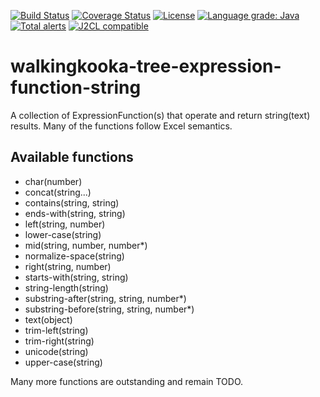 [![Build Status](https://github.com/mP1/walkingkooka-tree-expression-function-string/actions/workflows/build.yaml/badge.svg)](https://github.com/mP1/walkingkooka-tree-expression-function-string/actions/workflows/build.yaml/badge.svg)
[![Coverage Status](https://coveralls.io/repos/github/mP1/walkingkooka-tree-expression-function-string/badge.svg?branch=master)](https://coveralls.io/github/mP1/walkingkooka-tree-expression-function-string?branch=master)
[![License](https://img.shields.io/badge/License-Apache%202.0-blue.svg)](https://opensource.org/licenses/Apache-2.0)
[![Language grade: Java](https://img.shields.io/lgtm/grade/java/g/mP1/walkingkooka-tree-expression-function-string.svg?logo=lgtm&logoWidth=18)](https://lgtm.com/projects/g/mP1/walkingkooka-tree-expression-function-string/context:java)
[![Total alerts](https://img.shields.io/lgtm/alerts/g/mP1/walkingkooka-tree-expression-function-string.svg?logo=lgtm&logoWidth=18)](https://lgtm.com/projects/g/mP1/walkingkooka-tree-expression-function-string/alerts/)
[![J2CL compatible](https://img.shields.io/badge/J2CL-compatible-brightgreen.svg)](https://github.com/mP1/j2cl-central)


# walkingkooka-tree-expression-function-string
A collection of ExpressionFunction(s) that operate and return string(text) results. Many of the functions follow Excel
semantics.



## Available functions

- char(number)
- concat(string...)
- contains(string, string)
- ends-with(string, string)
- left(string, number)
- lower-case(string)
- mid(string, number, number*)
- normalize-space(string)
- right(string, number)
- starts-with(string, string)
- string-length(string)
- substring-after(string, string, number*)
- substring-before(string, string, number*)
- text(object)
- trim-left(string)
- trim-right(string)
- unicode(string)
- upper-case(string)

Many more functions are outstanding and remain TODO.

